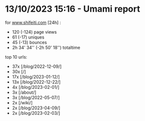 # 13/10/2023 15:16 - Umami report
for www.shifeiti.com [24h] :

 - 120 (-124) page views
 - 61 (-17) uniques
 - 45 (-13) bounces
 - 2h 34' 34'' (-2h 50' 18'') totaltime


top 10 urls:
 - 37x [/blog/2022-12-09/]
 - 30x [/]
 - 17x [/blog/2023-01-12/]
 - 13x [/blog/2022-12-22/]
 - 4x [/blog/2023-02-01/]
 - 3x [/about/]
 - 3x [/blog/2022-05-07/]
 - 2x [/wiki/]
 - 2x [/blog/2023-04-09/]
 - 2x [/blog/2023-02-03/]


